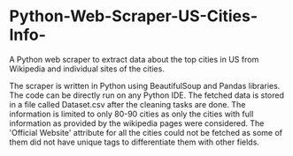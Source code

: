 # Python-Web-Scraper-US-Cities-Info-
A Python web scraper to extract data about the top cities in US from Wikipedia and individual sites of the cities.

The scraper is written in Python using BeautifulSoup and Pandas libraries. 
The code can be directly run on any Python IDE. 
The fetched data is stored in a file called Dataset.csv after the cleaning tasks are done.
The information is limited to only 80-90 cities as only the cities with full information as provided by the wikipedia pages were considered. 
The 'Official Website' attribute for all the cities could not be fetched as some of them did not have unique tags to differentiate them with other fields.
